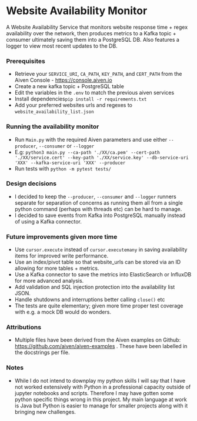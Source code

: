 # Website Availability Monitor

A Website Availability Service that monitors website response time + regex availability over the network, then produces metrics to a Kafka topic + consumer ultimately saving them into a PostgreSQL DB. Also features a logger to view most recent updates to the DB. 

### Prerequisites
- Retrieve your `SERVICE_URI`, `CA_PATH`, `KEY_PATH`, and `CERT_PATH` from the Aiven Console - https://console.aiven.io
- Create a new kafka topic + PostgreSQL table
- Edit the variables in the `.env` to match the previous aiven services
- Install dependencies`pip install -r requirements.txt`
- Add your preferred websites urls and regexes to `website_availability_list.json`

### Running the availability monitor
- Run `Main.py` with the required Aiven parameters and use either `--producer`, `--consumer` or `--logger`
- E.g: `python3 main.py --ca-path './XX/ca.pem' --cert-path './XX/service.cert' --key-path './XX/service.key' --db-service-uri 'XXX' --kafka-service-uri 'XXX' --producer`
- Run tests with `python -m pytest tests/`

### Design decisions
- I decided to keep the `--producer`, `--consumer` and `--logger` runners separate for separation of concerns as running them all from a single python command (perhaps with threads etc) can be hard to manage.
- I decided to save events from Kafka into PostgreSQL manually instead of using a Kafka connector. 

### Future improvements given more time
- Use `cursor.execute` instead of `cursor.executemany` in saving availability items for improved write performance.
- Use an index/pivot table so that website_urls can be stored via an ID allowing for more tables + metrics.
- Use a Kafka connector to save the metrics into ElasticSearch or InfluxDB for more advanced analysis.
- Add validation and SQL injection protection into the availability list JSON.
- Handle shutdowns and interruptions better calling `close()` etc
- The tests are quite elementary; given more time proper test coverage with e.g. a mock DB would do wonders.

### Attributions
- Multiple files have been derived from the Aiven examples on Github: https://github.com/aiven/aiven-examples . These have been labelled in the docstrings per file.

### Notes
- While I do not intend to downplay my python skills I will say that I have not worked extensively with Python in a professional capacity outside of jupyter notebooks and scripts. Therefore I may have gotten some python specific things wrong in this project. My main language at work is Java but Python is easier to manage for smaller projects along with it bringing new challenges. 